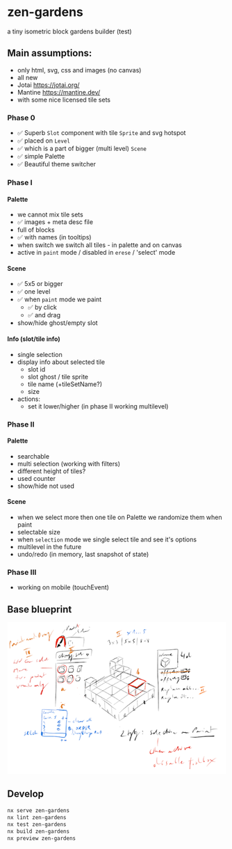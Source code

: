 # zen-gardens

a tiny isometric block gardens builder (test)

## Main assumptions:
- only html, svg, css and images (no canvas)
- all new
- Jotai https://jotai.org/
- Mantine https://mantine.dev/
- with some nice licensed tile sets

### Phase 0
- ✅ Superb `Slot` component with tile `Sprite` and svg hotspot
- ✅ placed on `Level`
- ✅ which is a part of bigger (multi level) `Scene`
- ✅ simple Palette
- ✅ Beautiful theme switcher

### Phase I

#### Palette
- we cannot mix tile sets
- ✅ images + meta desc file
- full of blocks
- ✅ with names (in tooltips)
- when switch we switch all tiles - in palette and on canvas
- active in `paint` mode / disabled in `erese` / 'select' mode

#### Scene
- ✅ 5x5 or bigger
- ✅ one level
- ✅ when `paint` mode we paint
  - ✅ by click 
  - ✅ and drag 
- show/hide ghost/empty slot

#### Info (slot/tile info)
- single selection
- display info about selected tile
  - slot id
  - slot ghost / tile sprite
  - tile name (+tileSetName?)
  - size
- actions:
  - set it lower/higher (in phase II working multilevel)


### Phase II

#### Palette
- searchable
- multi selection (working with filters)
- different height of tiles?
- used counter
- show/hide not used

#### Scene
- when we select more then one tile on Palette we randomize them when paint
- selectable size
- when `selection` mode we single select tile and see it's options
- multilevel in the future
- undo/redo (in memory, last snapshot of state)

### Phase III
- working on mobile (touchEvent)

## Base blueprint

![Blueprint](blueprint.png)

## Develop

```
nx serve zen-gardens
nx lint zen-gardens
nx test zen-gardens
nx build zen-gardens
nx preview zen-gardens
```
